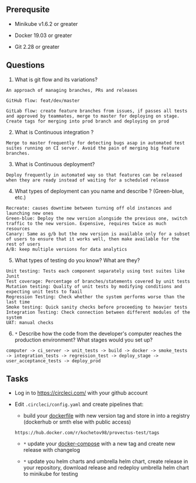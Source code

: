 ## Prerequsite

* Minikube v1.6.2 or greater

* Docker 19.03 or greater

* Git 2.28 or greater

## Questions

1. What is git flow and its variations?

```
An approach of managing branches, PRs and releases

GitHub flow: feat/dev/master

GitLab flow: create feature branches from issues, if passes all tests and approved by teammates, merge to master for deploying on stage. Create tags for merging into prod branch and deploying on prod
```

2. What is Continuous integration ?

```
Merge to master frequently for detecting bugs asap in automated test suites running on CI server. Avoid the pain of merging big feature branches.
```

3. What is Continuous deployment?

```
Deploy frequently in automated way so that features can be released when they are ready instead of waiting for a scheduled release
```

4. What types of deployment can you name and describe ? (Green-blue, etc.)

```
Recreate: causes downtime between turning off old instances and launching new ones
Green-blue: Deploy the new version alongside the previous one, switch traffic to the new version. Expensive, requires twice as much resources
Canary: Same as g/b but the new version is available only for a subset of users to ensure that it works well, then make available for the rest of users
A/B: keep multiple versions for data analytics
```

5. What types of testing do you know? What are they?

```
Unit testing: Tests each component separately using test suites like Junit
Test coverage: Percentage of branches/statements covered by unit tests
Mutation testing: Quality of unit tests by modifying conditions and expecting unit tests to faail
Regression Testing: Check whether the system performs worse than the last time
Smoke testing: Quick sanity checks before proceeding to heavier tests
Integration Testing: Check connection between different modules of the system
UAT: manual checks
```

6. `*` Describe how the code from the developer's computer reaches the production environment? What stages would you set up?

```
computer -> ci_server -> unit_tests -> build -> docker -> smoke_tests -> integration_tests -> regression_test -> deploy_stage -> user_acceptance_tests -> deploy_prod
```


## Tasks

* Log in to https://circleci.com/ with your github account 

* Edit `.circleci/config.yaml` and create pipelines that:
    * build your [dockerfile](../02%20-%20dockerfile/Dockerfile) with new version tag and store in into a registry (dockerhub or smth else with public access)
    
    ```
    https://hub.docker.com/r/kochetov98/provectus-test/tags
    ```

    *  `*` update your [docker-compose](../03%20-%20docker-compose/example/docker-compose.yaml) with a new tag and create new release with changelog

    *  `*` update you helm charts and umbrella helm chart, create release in your repository, download release and redeploy umbrella helm chart to minikube for testing
